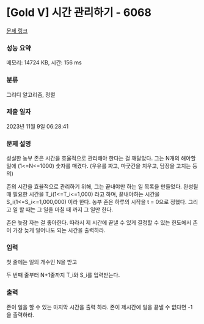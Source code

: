 # [Gold V] 시간 관리하기 - 6068 

[문제 링크](https://www.acmicpc.net/problem/6068) 

### 성능 요약

메모리: 14724 KB, 시간: 156 ms

### 분류

그리디 알고리즘, 정렬

### 제출 일자

2023년 11월 9일 06:28:41

### 문제 설명

<p>성실한 농부 존은 시간을 효율적으로 관리해야 한다는 걸 깨달았다. 그는 N개의 해야할 일에 (1<=N<=1000) 숫자를 매겼다. (우유를 짜고, 마굿간을 치우고, 담장을 고치는 등의)</p>

<p>존의 시간을 효율적으로 관리하기 위해, 그는 끝내야만 하는 일 목록을 만들었다. 완성될 때 필요한 시간을 T_i(1<=T_i<=1,000) 라고 하며, 끝내야하는 시간을 S_i(1<=S_i<=1,000,000) 이라 한다. 농부 존은 하루의 시작을 t = 0으로 정했다. 그리고 일 할 때는 그 일을 마칠 때 까지 그 일만 한다. </p>

<p>존은 늦잠 자는 걸 좋아한다. 따라서 제 시간에 끝낼 수 있게 결정할 수 있는 한도에서 존이 가장 늦게 일어나도 되는 시간을 출력하라.</p>

### 입력 

 <p>첫 줄에는 일의 개수인 N을 받고</p>

<p>두 번째 줄부터 N+1줄까지 T_i와 S_i를 입력받는다. </p>

### 출력 

 <p>존이 일을 할 수 있는 마지막 시간을 출력 하라. 존이 제시간에 일을 끝낼 수 없다면 -1 을 출력하라.</p>

